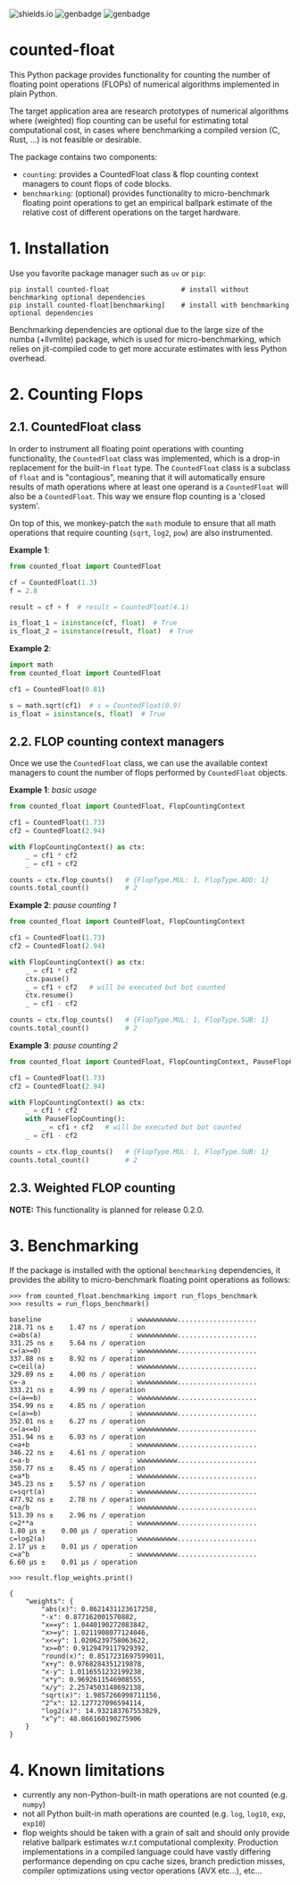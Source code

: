 ![shields.io](https://img.shields.io/badge/python-3.10%20%7C%203.11%20%7C%203.12%20%7C%203.13-blue)
![genbadge](https://bertpl.github.io/counted-float/badges/tests.svg)
![genbadge](https://bertpl.github.io/counted-float/badges/coverage.svg)

# counted-float

This Python package provides functionality for counting the number of floating point operations (FLOPs) of numerical
algorithms implemented in plain Python.

The target application area are research prototypes of numerical algorithms where (weighted) flop counting can be 
useful for estimating total computational cost, in cases where benchmarking a compiled version (C, Rust, ...) is not 
feasible or desirable.

The package contains two components:
 - `counting`: provides a CountedFloat class & flop counting context managers to count flops of code blocks.
 - `benchmarking`: (optional) provides functionality to micro-benchmark floating point operations to get an empirical
   ballpark estimate of the relative cost of different operations on the target hardware.

# 1. Installation



Use you favorite package manager such as `uv` or `pip`:

```
pip install counted-float                  # install without benchmarking optional dependencies
pip install counted-float[benchmarking]    # install with benchmarking optional dependencies
```
Benchmarking dependencies are optional due to the large size of the numba (+llvmlite) package, which is used for
micro-benchmarking, which relies on jit-compiled code to get more accurate estimates with less Python overhead. 

# 2. Counting Flops

## 2.1. CountedFloat class

In order to instrument all floating point operations with counting functionality,
the `CountedFloat` class was implemented, which is a drop-in replacement for the built-in `float` type.
The `CountedFloat` class is a subclass of `float` and is "contagious", meaning that it will automatically
ensure results of math operations where at least one operand is a `CountedFloat` will also be a `CountedFloat`.
This way we ensure flop counting is a 'closed system'.

On top of this, we monkey-patch the `math` module to ensure that all math operations
that require counting (`sqrt`, `log2`, `pow`) are also instrumented.

**Example 1**:

```python
from counted_float import CountedFloat

cf = CountedFloat(1.3)
f = 2.8

result = cf + f  # result = CountedFloat(4.1)

is_float_1 = isinstance(cf, float)  # True
is_float_2 = isinstance(result, float)  # True
```

**Example 2**:

```python
import math
from counted_float import CountedFloat

cf1 = CountedFloat(0.81)

s = math.sqrt(cf1)  # s = CountedFloat(0.9)
is_float = isinstance(s, float)  # True
```

## 2.2. FLOP counting context managers

Once we use the `CountedFloat` class, we can use the available context managers to count the number of
flops performed by `CountedFloat` objects.

**Example 1**:  _basic usage_
```python
from counted_float import CountedFloat, FlopCountingContext

cf1 = CountedFloat(1.73)
cf2 = CountedFloat(2.94)

with FlopCountingContext() as ctx:
    _ = cf1 * cf2
    _ = cf1 + cf2

counts = ctx.flop_counts()   # {FlopType.MUL: 1, FlopType.ADD: 1}
counts.total_count()         # 2
```

**Example 2**:  _pause counting 1_

```python
from counted_float import CountedFloat, FlopCountingContext

cf1 = CountedFloat(1.73)
cf2 = CountedFloat(2.94)

with FlopCountingContext() as ctx:
    _ = cf1 * cf2
    ctx.pause()
    _ = cf1 + cf2   # will be executed but bot counted
    ctx.resume()
    _ = cf1 - cf2

counts = ctx.flop_counts()   # {FlopType.MUL: 1, FlopType.SUB: 1}
counts.total_count()         # 2
```

**Example 3**:  _pause counting 2_

```python
from counted_float import CountedFloat, FlopCountingContext, PauseFlopCounting

cf1 = CountedFloat(1.73)
cf2 = CountedFloat(2.94)

with FlopCountingContext() as ctx:
    _ = cf1 * cf2
    with PauseFlopCounting():
        _ = cf1 + cf2   # will be executed but bot counted
    _ = cf1 - cf2

counts = ctx.flop_counts()   # {FlopType.MUL: 1, FlopType.SUB: 1}
counts.total_count()         # 2
```

## 2.3. Weighted FLOP counting

**NOTE:** This functionality is planned for release 0.2.0.

# 3. Benchmarking

If the package is installed with the optional `benchmarking` dependencies, it provides
the ability to micro-benchmark floating point operations as follows:

```
>>> from counted_float.benchmarking import run_flops_benchmark
>>> results = run_flops_benchmark()

baseline                      : wwwwwwwwww....................    218.71 ns ±    1.47 ns / operation
c=abs(a)                      : wwwwwwwwww....................    331.25 ns ±    5.64 ns / operation
c=(a>=0)                      : wwwwwwwwww....................    337.88 ns ±    8.92 ns / operation
c=ceil(a)                     : wwwwwwwwww....................    329.89 ns ±    4.00 ns / operation
c=-a                          : wwwwwwwwww....................    333.21 ns ±    4.99 ns / operation
c=(a==b)                      : wwwwwwwwww....................    354.99 ns ±    4.85 ns / operation
c=(a>=b)                      : wwwwwwwwww....................    352.01 ns ±    6.27 ns / operation
c=(a<=b)                      : wwwwwwwwww....................    351.94 ns ±    6.03 ns / operation
c=a+b                         : wwwwwwwwww....................    346.22 ns ±    4.61 ns / operation
c=a-b                         : wwwwwwwwww....................    350.77 ns ±    8.45 ns / operation
c=a*b                         : wwwwwwwwww....................    345.23 ns ±    5.57 ns / operation
c=sqrt(a)                     : wwwwwwwwww....................    477.92 ns ±    2.78 ns / operation
c=a/b                         : wwwwwwwwww....................    513.39 ns ±    2.96 ns / operation
c=2**a                        : wwwwwwwwww....................      1.80 µs ±    0.00 µs / operation
c=log2(a)                     : wwwwwwwwww....................      2.17 µs ±    0.01 µs / operation
c=a^b                         : wwwwwwwwww....................      6.60 µs ±    0.01 µs / operation

>>> result.flop_weights.print() 

{
    "weights": {
        "abs(x)": 0.8621431123617258,
        "-x": 0.877162001570882,
        "x==y": 1.0440190272083842,
        "x>=y": 1.0211908077124046,
        "x<=y": 1.0206239758063622,
        "x>=0": 0.9129479117929392,
        "round(x)": 0.8517231697599011,
        "x+y": 0.9768284351219878,
        "x-y": 1.0116551232199238,
        "x*y": 0.9692611546908555,
        "x/y": 2.2574503148692138,
        "sqrt(x)": 1.9857266998711156,
        "2^x": 12.127727096594114,
        "log2(x)": 14.932183767553829,
        "x^y": 48.866160190275906
    }
}
```

# 4. Known limitations

- currently any non-Python-built-in math operations are not counted (e.g. `numpy`)
- not all Python built-in math operations are counted (e.g. `log`, `log10`, `exp`, `exp10`)
- flop weights should be taken with a grain of salt and should only provide relative ballpark estimates w.r.t computational complexity.  Production implementations in a compiled language could have vastly differing performance depending on cpu cache sizes, branch prediction misses, compiler optimizations using vector operations (AVX etc...), etc...